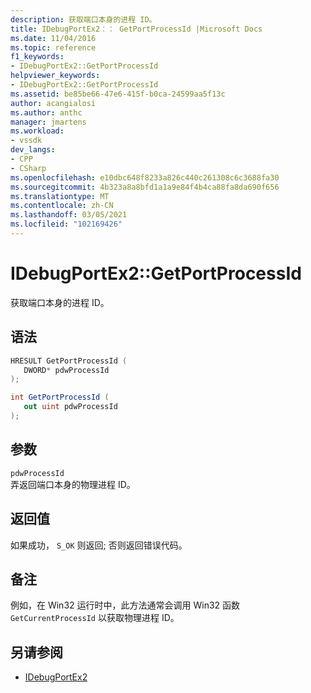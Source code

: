 ```yaml
---
description: 获取端口本身的进程 ID。
title: IDebugPortEx2：： GetPortProcessId |Microsoft Docs
ms.date: 11/04/2016
ms.topic: reference
f1_keywords:
- IDebugPortEx2::GetPortProcessId
helpviewer_keywords:
- IDebugPortEx2::GetPortProcessId
ms.assetid: be85be66-47e6-415f-b0ca-24599aa5f13c
author: acangialosi
ms.author: anthc
manager: jmartens
ms.workload:
- vssdk
dev_langs:
- CPP
- CSharp
ms.openlocfilehash: e10dbc648f8233a826c440c261308c6c3688fa30
ms.sourcegitcommit: 4b323a8a8bfd1a1a9e84f4b4ca88fa8da690f656
ms.translationtype: MT
ms.contentlocale: zh-CN
ms.lasthandoff: 03/05/2021
ms.locfileid: "102169426"
---
```

# <a name="idebugportex2getportprocessid"></a>IDebugPortEx2::GetPortProcessId
获取端口本身的进程 ID。

## <a name="syntax"></a>语法

```cpp
HRESULT GetPortProcessId ( 
   DWORD* pdwProcessId
);
```

```csharp
int GetPortProcessId ( 
   out uint pdwProcessId
);
```

## <a name="parameters"></a>参数
`pdwProcessId`\
弄返回端口本身的物理进程 ID。

## <a name="return-value"></a>返回值
 如果成功， `S_OK` 则返回; 否则返回错误代码。

## <a name="remarks"></a>备注
 例如，在 Win32 运行时中，此方法通常会调用 Win32 函数 `GetCurrentProcessId` 以获取物理进程 ID。

## <a name="see-also"></a>另请参阅
- [IDebugPortEx2](../../../extensibility/debugger/reference/idebugportex2.md)

